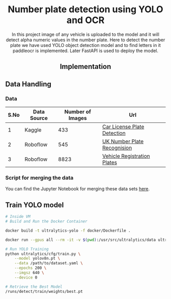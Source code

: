 <div align="center">

# Number plate detection using YOLO and OCR

In this project image of any vehicle is uploaded to the model and it will detect alpha numeric values in the number plate.
Here to detect the number plate we have used YOLO object detection model and to find letters in it paddleocr is implemented. Later FastAPI is used to deploy the model.

</div>

<div align="center">

## Implementation

</div>

<div align="left">

## Data Handling

### Data
| S.No | Data Source |Number of Images | Url |
|----------|----------|----------|----------|
| 1 | Kaggle | 433 | [Car License Plate Detection](https://www.kaggle.com/datasets/andrewmvd/car-plate-detection/data) |
| 2 | Roboflow |  545 | [UK Number Plate Recognision](https://universe.roboflow.com/recognision-datasets/uk-number-plate-recognision/dataset/2) |
| 3 | Roboflow |  8823 | [Vehicle Registration Plates](https://universe.roboflow.com/augmented-startups/vehicle-registration-plates-trudk/dataset/1) |

### Script for merging the data
You can find the Jupyter Notebook for merging these data sets [here](src/code_for_merging.ipynb).
</div>


## Train YOLO model
```bash
# Inside VM
# Build and Run the Docker Container

docker build -t ultralytics-yolo -f docker/Dockerfile .

docker run --gpus all --rm -it -v $(pwd):/usr/src/ultralytics/data ultralytics_yolo bash

# Run YOLO Training
python ultralytics/cfg/train.py \
    --model yolov8n.pt \
    --data /path/to/dataset.yaml \
    --epochs 200 \
    --imgsz 640 \
    --device 0

# Retrieve the Best Model
/runs/detect/train/weights/best.pt
```
## 
